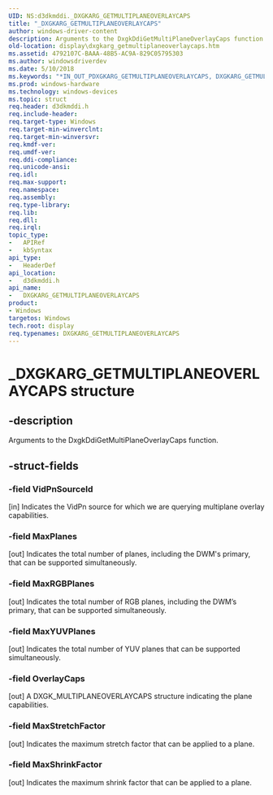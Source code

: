 ```yaml
---
UID: NS:d3dkmddi._DXGKARG_GETMULTIPLANEOVERLAYCAPS
title: "_DXGKARG_GETMULTIPLANEOVERLAYCAPS"
author: windows-driver-content
description: Arguments to the DxgkDdiGetMultiPlaneOverlayCaps function.
old-location: display\dxgkarg_getmultiplaneoverlaycaps.htm
ms.assetid: 4792107C-BAAA-48B5-AC9A-829C05795303
ms.author: windowsdriverdev
ms.date: 5/10/2018
ms.keywords: "*IN_OUT_PDXGKARG_GETMULTIPLANEOVERLAYCAPS, DXGKARG_GETMULTIPLANEOVERLAYCAPS, DXGKARG_GETMULTIPLANEOVERLAYCAPS structure [Display Devices], _DXGKARG_GETMULTIPLANEOVERLAYCAPS, d3dkmddi/DXGKARG_GETMULTIPLANEOVERLAYCAPS, display.dxgkarg_getmultiplaneoverlaycaps"
ms.prod: windows-hardware
ms.technology: windows-devices
ms.topic: struct
req.header: d3dkmddi.h
req.include-header: 
req.target-type: Windows
req.target-min-winverclnt: 
req.target-min-winversvr: 
req.kmdf-ver: 
req.umdf-ver: 
req.ddi-compliance: 
req.unicode-ansi: 
req.idl: 
req.max-support: 
req.namespace: 
req.assembly: 
req.type-library: 
req.lib: 
req.dll: 
req.irql: 
topic_type:
-	APIRef
-	kbSyntax
api_type:
-	HeaderDef
api_location:
-	d3dkmddi.h
api_name:
-	DXGKARG_GETMULTIPLANEOVERLAYCAPS
product:
- Windows
targetos: Windows
tech.root: display
req.typenames: DXGKARG_GETMULTIPLANEOVERLAYCAPS
---
```


# _DXGKARG_GETMULTIPLANEOVERLAYCAPS structure


## -description


Arguments to the DxgkDdiGetMultiPlaneOverlayCaps function.


## -struct-fields




### -field VidPnSourceId

[in] Indicates the VidPn source for which we are querying multiplane overlay capabilities.


### -field MaxPlanes

[out] Indicates the total number of planes, including the DWM's primary, that can be supported simultaneously.


### -field MaxRGBPlanes

[out] Indicates the total number of RGB planes, including the DWM’s primary, that can be supported simultaneously.


### -field MaxYUVPlanes

[out] Indicates the total number of YUV planes that can be supported simultaneously.


### -field OverlayCaps

[out] A DXGK_MULTIPLANEOVERLAYCAPS structure indicating the plane capabilities.


### -field MaxStretchFactor

[out] Indicates the maximum stretch factor that can be applied to a plane.


### -field MaxShrinkFactor

[out] Indicates the maximum shrink factor that can be applied to a plane.




